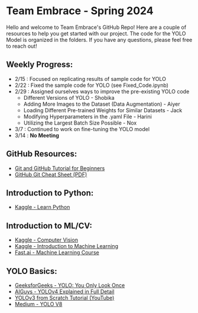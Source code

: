 # Team Embrace - Spring 2024

Hello and welcome to Team Embrace's GitHub Repo! Here are a couple of resources to help you get started with our project. The code for the YOLO Model is organized in the folders. If you have any questions, please feel free to reach out!

## Weekly Progress:
- 2/15 : Focused on replicating results of sample code for YOLO
- 2/22 : Fixed the sample code for YOLO (see Fixed_Code.ipynb)
- 2/29 : Assigned ourselves ways to improve the pre-existing YOLO code
    - Different Versions of YOLO - Shobika
    - Adding More Images to the Dataset (Data Augmentation) - Aiyer
    - Loading Different Pre-trained Weights for Similar Datasets - Jack
    - Modifying Hyperparameters in the .yaml File - Harini
    - Utilizing the Largest Batch Size Possible - Nox
- 3/7 : Continued to work on fine-tuning the YOLO model
- 3/14 : **No Meeting**
  
## GitHub Resources:
- [Git and GitHub Tutorial for Beginners](https://product.hubspot.com/blog/git-and-github-tutorial-for-beginners)
- [GitHub Git Cheat Sheet (PDF)](https://training.github.com/downloads/github-git-cheat-sheet.pdf)

## Introduction to Python:
- [Kaggle - Learn Python](https://www.kaggle.com/learn/python)

## Introduction to ML/CV:
- [Kaggle - Computer Vision](https://www.kaggle.com/learn/computer-vision)
- [Kaggle - Introduction to Machine Learning](https://www.kaggle.com/learn/intro-to-machine-learning)
- [Fast.ai - Machine Learning Course](https://course.fast.ai/)

## YOLO Basics:
- [GeeksforGeeks - YOLO: You Only Look Once](https://www.geeksforgeeks.org/yolo-you-only-look-once-real-time-object-detection/)
- [AIGuys - YOLOv4 Explained in Full Detail](https://medium.com/aiguys/yolo-v4-explained-in-full-detail-5200b77aa825)
- [YOLOv3 from Scratch Tutorial (YouTube)](https://www.youtube.com/watch?v=Grir6TZbc1M&list=PLhhyoLH6Ijfw0TpCTVTNk42NN08H6UvNq&index=7)
- [Medium - YOLO V8](https://medium.com/p/afd1bf6132ae)
